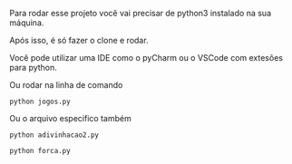 Para rodar esse projeto você vai precisar de python3 instalado na sua máquina. 

Após isso, é só fazer o clone e rodar. 

Você pode utilizar uma IDE como o pyCharm ou o VSCode com extesões para python. 

Ou rodar na linha de comando 

``` python jogos.py ```

Ou o arquivo especifico também

``` python adivinhacao2.py ```

``` python forca.py ```
